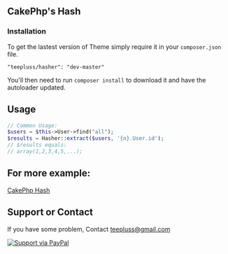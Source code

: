 ## CakePhp's Hash

### Installation

To get the lastest version of Theme simply require it in your `composer.json` file.

~~~
"teepluss/hasher": "dev-master"
~~~

You'll then need to run `composer install` to download it and have the autoloader updated.

## Usage

~~~php
// Common Usage:
$users = $this->User->find("all");
$results = Hasher::extract($users, '{n}.User.id');
// $results equals:
// array(1,2,3,4,5,...);
~~~

## For more example:
[CakePhp Hash](http://book.cakephp.org/2.0/en/core-utility-libraries/hash.html)


## Support or Contact

If you have some problem, Contact teepluss@gmail.com


[![Support via PayPal](https://rawgithub.com/chris---/Donation-Badges/master/paypal.jpeg)](https://www.paypal.com/cgi-bin/webscr?cmd=_s-xclick&hosted_button_id=9GEC8J7FAG6JA)